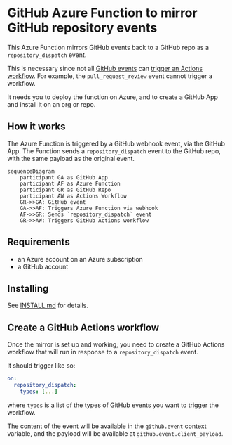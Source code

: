 # GitHub Azure Function to mirror GitHub repository events

This Azure Function mirrors GitHub events back to a GitHub repo as a `repository_dispatch` event.

This is necessary since not all [GitHub events](https://docs.github.com/en/enterprise-cloud@latest/webhooks/webhook-events-and-payloads) can [trigger an Actions workflow](https://docs.github.com/en/enterprise-cloud@latest/actions/using-workflows/events-that-trigger-workflows). For example, the `pull_request_review` event cannot trigger a workflow.

It needs you to deploy the function on Azure, and to create a GitHub App and install it on an org or repo.

## How it works

The Azure Function is triggered by a GitHub webhook event, via the GitHub App. The Function sends a `repository_dispatch` event to the GitHub repo, with the same payload as the original event.

```mermaid
sequenceDiagram
    participant GA as GitHub App
    participant AF as Azure Function
    participant GR as GitHub Repo
    participant AW as Actions Workflow
    GR->>GA: GitHub event
    GA->>AF: Triggers Azure Function via webhook
    AF->>GR: Sends `repository_dispatch` event
    GR->>AW: Triggers GitHub Actions workflow
```

## Requirements

- an Azure account on an Azure subscription
- a GitHub account

## Installing

See [INSTALL.md](INSTALL.md) for details.

## Create a GitHub Actions workflow

Once the mirror is set up and working, you need to create a GitHub Actions workflow that will run in response to a `repository_dispatch` event.

It should trigger like so:

```yaml
on:
  repository_dispatch:
    types: [...]
```

where `types` is a list of the types of GitHub events you want to trigger the workflow.

The content of the event will be available in the `github.event` context variable, and the payload will be available at `github.event.client_payload`.
